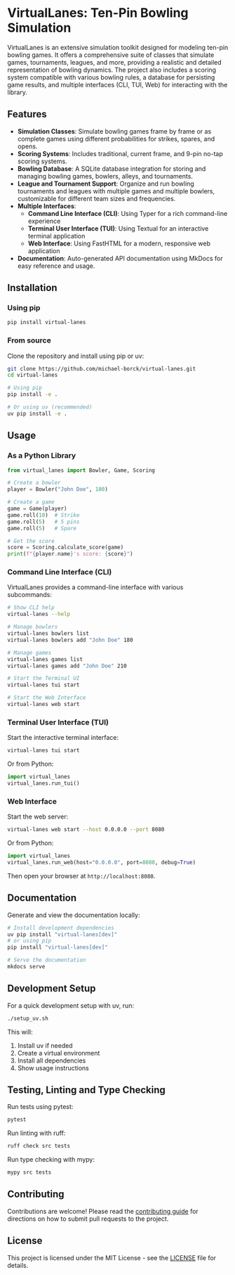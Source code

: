# VirtualLanes: Ten-Pin Bowling Simulation

VirtualLanes is an extensive simulation toolkit designed for modeling ten-pin bowling games. It offers a comprehensive suite of classes that simulate games, tournaments, leagues, and more, providing a realistic and detailed representation of bowling dynamics. The project also includes a scoring system compatible with various bowling rules, a database for persisting game results, and multiple interfaces (CLI, TUI, Web) for interacting with the library.

## Features

- **Simulation Classes**: Simulate bowling games frame by frame or as complete games using different probabilities for strikes, spares, and opens.
- **Scoring Systems**: Includes traditional, current frame, and 9-pin no-tap scoring systems.
- **Bowling Database**: A SQLite database integration for storing and managing bowling games, bowlers, alleys, and tournaments.
- **League and Tournament Support**: Organize and run bowling tournaments and leagues with multiple games and multiple bowlers, customizable for different team sizes and frequencies.
- **Multiple Interfaces**:
  - **Command Line Interface (CLI)**: Using Typer for a rich command-line experience
  - **Terminal User Interface (TUI)**: Using Textual for an interactive terminal application
  - **Web Interface**: Using FastHTML for a modern, responsive web application
- **Documentation**: Auto-generated API documentation using MkDocs for easy reference and usage.

## Installation

### Using pip

```bash
pip install virtual-lanes
```

### From source

Clone the repository and install using pip or uv:

```bash
git clone https://github.com/michael-borck/virtual-lanes.git
cd virtual-lanes

# Using pip
pip install -e .

# Or using uv (recommended)
uv pip install -e .
```

## Usage

### As a Python Library

```python
from virtual_lanes import Bowler, Game, Scoring

# Create a bowler
player = Bowler("John Doe", 180)

# Create a game
game = Game(player)
game.roll(10)  # Strike
game.roll(5)   # 5 pins
game.roll(5)   # Spare

# Get the score
score = Scoring.calculate_score(game)
print(f"{player.name}'s score: {score}")
```

### Command Line Interface (CLI)

VirtualLanes provides a command-line interface with various subcommands:

```bash
# Show CLI help
virtual-lanes --help

# Manage bowlers
virtual-lanes bowlers list
virtual-lanes bowlers add "John Doe" 180

# Manage games
virtual-lanes games list
virtual-lanes games add "John Doe" 210

# Start the Terminal UI
virtual-lanes tui start

# Start the Web Interface
virtual-lanes web start
```

### Terminal User Interface (TUI)

Start the interactive terminal interface:

```bash
virtual-lanes tui start
```

Or from Python:

```python
import virtual_lanes
virtual_lanes.run_tui()
```

### Web Interface

Start the web server:

```bash
virtual-lanes web start --host 0.0.0.0 --port 8080
```

Or from Python:

```python
import virtual_lanes
virtual_lanes.run_web(host="0.0.0.0", port=8080, debug=True)
```

Then open your browser at `http://localhost:8080`.

## Documentation

Generate and view the documentation locally:

```bash
# Install development dependencies
uv pip install "virtual-lanes[dev]"
# or using pip
pip install "virtual-lanes[dev]"

# Serve the documentation
mkdocs serve
```

## Development Setup

For a quick development setup with uv, run:

```bash
./setup_uv.sh
```

This will:
1. Install uv if needed
2. Create a virtual environment
3. Install all dependencies
4. Show usage instructions

## Testing, Linting and Type Checking

Run tests using pytest:

```bash
pytest
```

Run linting with ruff:

```bash
ruff check src tests
```

Run type checking with mypy:

```bash
mypy src tests
```

## Contributing

Contributions are welcome! Please read the [contributing guide](docs/contribute.md) for directions on how to submit pull requests to the project.

## License

This project is licensed under the MIT License - see the [LICENSE](LICENSE) file for details.